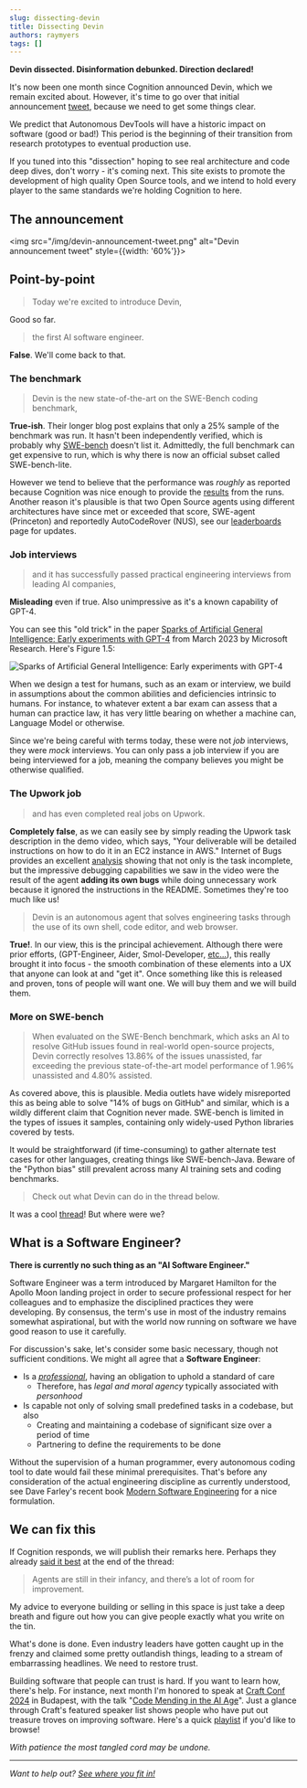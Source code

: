 ```yaml
---
slug: dissecting-devin
title: Dissecting Devin
authors: raymyers
tags: []
---
```

**Devin dissected. Disinformation debunked. Direction declared!**

It's now been one month since Cognition announced Devin, which we remain excited about. However, it's time to go over that initial announcement [tweet](https://x.com/cognition_labs/status/1767548763134964000), because we need to get some things clear.

We predict that Autonomous DevTools will have a historic impact on software (good or bad!) This period is the beginning of their transition from research prototypes to eventual production use.

If you tuned into this "dissection" hoping to see real architecture and code deep dives, don't worry - it's coming next. This site exists to promote the development of high quality Open Source tools, and we intend to hold every player to the same standards we're holding Cognition to here.

## The announcement
<img src="/img/devin-announcement-tweet.png" alt="Devin announcement tweet" style={{width: '60%'}}></img>

## Point-by-point

> Today we're excited to introduce Devin,

Good so far.

> the first AI software engineer.

**False**. We'll come back to that.

### The benchmark
> Devin is the new state-of-the-art on the SWE-Bench coding benchmark,

**True-ish**. Their longer blog post explains that only a 25% sample of the benchmark was run. It hasn't been independently verified, which is probably why [SWE-bench](https://www.swebench.com) doesn't list it. Admittedly, the full benchmark can get expensive to run, which is why there is now an official subset called SWE-bench-lite.

However we tend to believe that the performance was *roughly* as reported because Cognition was nice enough to provide the [results](https://github.com/CognitionAI/devin-swebench-results) from the runs. Another reason it's plausible is that two Open Source agents using different architectures have since met or exceeded that score, SWE-agent (Princeton) and reportedly AutoCodeRover (NUS), see our [leaderboards](/leaderboards) page for updates.

### Job interviews
> and it has successfully passed practical engineering interviews from leading AI companies,

**Misleading** even if true. Also unimpressive as it's a known capability of GPT-4.

You can see this "old trick" in the paper [Sparks of Artificial General Intelligence: Early experiments with GPT-4](https://arxiv.org/abs/2303.12712) from March 2023 by Microsoft Research. Here's Figure 1.5:

![Sparks of Artificial General Intelligence: Early experiments with GPT-4](/img/sparks-fig-1-5.png)

When we design a test for humans, such as an exam or interview, we build in assumptions about the common abilities and deficiencies intrinsic to humans. For instance, to whatever extent a bar exam can assess that a human can practice law, it has very little bearing on whether a machine can, Language Model or otherwise.

Since we're being careful with terms today, these were not *job* interviews, they were *mock* interviews. You can only pass a job interview if you are being interviewed for a job, meaning the company believes you might be otherwise qualified.

### The Upwork job

> and has even completed real jobs on Upwork.

**Completely false**, as we can easily see by simply reading the Upwork task description in the demo video, which says, "Your deliverable will be detailed instructions on how to do it in an EC2 instance in AWS." Internet of Bugs provides an excellent [analysis](https://www.youtube.com/watch?v=tNmgmwEtoWE) showing that not only is the task incomplete, but the impressive debugging capabilities we saw in the video were the result of the agent **adding its own bugs** while doing unnecessary work because it ignored the instructions in the README. Sometimes they're too much like us!

> Devin is an autonomous agent that solves engineering tasks through the use of its own shell, code editor, and web browser.

**True!**. In our view, this is the principal achievement. Although there were prior efforts, (GPT-Engineer, Aider, Smol-Developer, [etc...](https://github.com/e2b-dev/awesome-ai-agents)), this really brought it into focus - the smooth combination of these elements into a UX that anyone can look at and "get it". Once something like this is released and proven, tons of people will want one. We will buy them and we will build them.

### More on SWE-bench
> When evaluated on the SWE-Bench benchmark, which asks an AI to resolve GitHub issues found in real-world open-source projects, Devin correctly resolves 13.86% of the issues unassisted, far exceeding the previous state-of-the-art model performance of 1.96% unassisted and 4.80% assisted.

As covered above, this is plausible. Media outlets have widely misreported this as being able to solve "14% of bugs on GitHub" and similar, which is a wildly different claim that Cognition never made. SWE-bench is limited in the types of issues it samples, containing only widely-used Python libraries covered by tests.

It would be straightforward (if time-consuming) to gather alternate test cases for other languages, creating things like SWE-bench-Java. Beware of the "Python bias" still prevalent across many AI training sets and coding benchmarks.

> Check out what Devin can do in the thread below.

It was a cool [thread](https://x.com/cognition_labs/status/1767548763134964000)! But where were we?

## What is a Software Engineer?

**There is currently no such thing as an "AI Software Engineer."**

Software Engineer was a term introduced by Margaret Hamilton for the Apollo Moon landing project in order to secure professional respect for her colleagues and to emphasize the disciplined practices they were developing. By consensus, the term's use in most of the industry remains somewhat aspirational, but with the world now running on software we have good reason to use it carefully.

For discussion's sake, let's consider some basic necessary, though not sufficient conditions. We might all agree that a **Software Engineer**:

* Is a *[professional](https://jolt.law.harvard.edu/assets/articlePDFs/v33/33HarvJLTech557.pdf)*, having an obligation to uphold a standard of care
  * Therefore, has *legal and moral agency* typically associated with *personhood* 
* Is capable not only of solving small predefined tasks in a codebase, but also
  * Creating and maintaining a codebase of significant size over a period of time
  * Partnering to define the requirements to be done

Without the supervision of a human programmer, every autonomous coding tool to date would fail these minimal prerequisites. That's before any consideration of the actual engineering discipline as currently understood, see Dave Farley's recent book [Modern Software Engineering](https://www.davefarley.net/?p=352) for a nice formulation.


## We can fix this

If Cognition responds, we will publish their remarks here. Perhaps they already [said it best](https://x.com/cognition_labs/status/1768716565636059274) at the end of the thread:

> Agents are still in their infancy, and there’s a lot of room for improvement.

My advice to everyone building or selling in this space is just take a deep breath and figure out how you can give people exactly what you write on the tin.

What's done is done. Even industry leaders have gotten caught up in the frenzy and claimed some pretty outlandish things, leading to a stream of embarrassing headlines. We need to restore trust.

Building software that people can trust is hard. If you want to learn how, there's help. For instance, next month I'm honored to speak at [Craft Conf 2024](https://craft-conf.com/2024) in Budapest, with the talk "[Code Mending in the AI Age](https://craft-conf.com/2024/talk/code-mending-in-the-ai-age)". Just a glance through Craft's featured speaker list shows people who have put out treasure troves on improving software. Here's a quick [playlist](https://www.youtube.com/playlist?list=PLRe4i06eNAcB-eb1swDP61cRbkP_Qcawo) if you'd like to browse!

*With patience the most tangled cord may be undone.*

---
*Want to help out? [See where you fit in!](/contributing)*